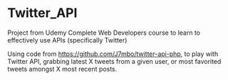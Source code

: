 # Twitter_API
Project from Udemy Complete Web Developers course to learn to effectively use APIs (specifically Twitter)


Using code from https://github.com/J7mbo/twitter-api-php, to play with Twitter API, grabbing latest X tweets from a given user, or most favorited tweets amongst X most recent posts.
